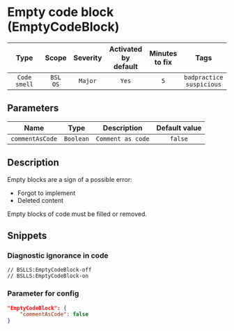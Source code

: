 # Empty code block (EmptyCodeBlock)

|      Type      |    Scope    | Severity |    Activated<br>by default    |    Minutes<br>to fix    |                Tags                 |
|:-------------:|:-----------------------------:|:--------:|:------------------------------:|:-----------------------------------:|:-----------------------------------:|
| `Code smell` |         `BSL`<br>`OS`         | `Major` |              `Yes`              |                 `5`                 |    `badpractice`<br>`suspicious`    |

## Parameters


|       Name       |   Type    |              Description               |    Default value    |
|:---------------:|:--------:|:-----------------------------------:|:------------------------------:|
| `commentAsCode` | `Boolean` | `Comment as code` |            `false`             |
<!-- Блоки выше заполняются автоматически, не трогать -->
## Description

Empty blocks are a sign of a possible error:

- Forgot to implement
- Deleted content

Empty blocks of code must be filled or removed.

## Snippets

<!-- Блоки ниже заполняются автоматически, не трогать -->
### Diagnostic ignorance in code

```bsl
// BSLLS:EmptyCodeBlock-off
// BSLLS:EmptyCodeBlock-on
```

### Parameter for config

```json
"EmptyCodeBlock": {
    "commentAsCode": false
}
```
